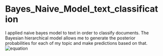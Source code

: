 # Bayes_Naive_Model_text_classification
I applied naive bayes model to text in order to classify documents.  The Bayesian hierarchical  model allows me to generate the posterior probabilities for each of my topic and make predictions based on that.  
![equation](https://latex.codecogs.com/svg.image?\prod_{a}^{b\frac{\partial&space;f(x)}{\partial&space;x}})
